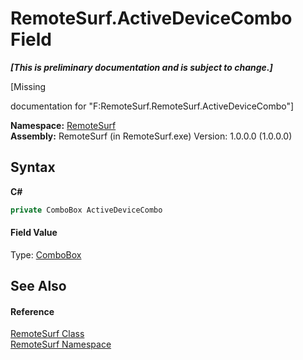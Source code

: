 # RemoteSurf.ActiveDeviceCombo Field
 _**\[This is preliminary documentation and is subject to change.\]**_

\[Missing <summary> documentation for "F:RemoteSurf.RemoteSurf.ActiveDeviceCombo"\]

**Namespace:**&nbsp;<a href="Documentation.md">RemoteSurf</a><br />**Assembly:**&nbsp;RemoteSurf (in RemoteSurf.exe) Version: 1.0.0.0 (1.0.0.0)

## Syntax

**C#**<br />
``` C#
private ComboBox ActiveDeviceCombo
```


#### Field Value
Type: <a href="http://msdn2.microsoft.com/en-us/library/t14e0ws8" target="_self">ComboBox</a>

## See Also


#### Reference
<a href="Documentation.md">RemoteSurf Class</a><br /><a href="Documentation.md">RemoteSurf Namespace</a><br />
